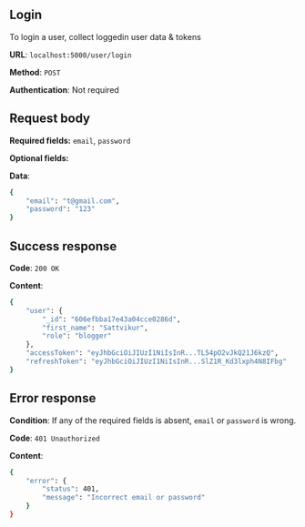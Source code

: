 ## Login
To login a user, collect loggedin user data & tokens

**URL**: `localhost:5000/user/login`

**Method**: `POST`

**Authentication**: Not required

## Request body
**Required fields:** `email`, `password`

**Optional fields:** 

**Data**:
```bash
{
    "email": "t@gmail.com",
    "password": "123"
}
```

## Success response
**Code**: `200 OK`

**Content**:
```bash
{
    "user": {
        "_id": "606efbba17e43a04cce0286d",
        "first_name": "Sattvikur",
        "role": "blogger"
    },
    "accessToken": "eyJhbGciOiJIUzI1NiIsInR...TL54pO2vJkQ21J6kzQ",
    "refreshToken": "eyJhbGciOiJIUzI1NiIsInR...SlZ1R_Kd3lxph4N8IFbg"
}
```

## Error response
**Condition**: If any of the required fields is absent, `email` or `password` is wrong.

**Code**: `401 Unauthorized`

**Content**:
```bash
{
    "error": {
        "status": 401,
        "message": "Incorrect email or password"
    }
}
```